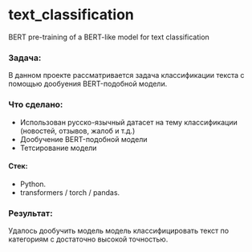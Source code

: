 # text_classification
BERT pre-training of a BERT-like model for text classification  
  
### Задача:
В данном проекте рассматривается задача классификации текста с помощью дообуения BERT-подобной модели. 

### Что сделано:
* Использован русско-язычный датасет на тему классификации (новостей, отзывов, жалоб и т.д.)
* Дообучение BERT-подобной модели
* Тетсирование модели

#### Стек:
* Python.
* transformers / torch / pandas.

### Результат:
Удалось дообучить модель модель классифицировать текст по категориям с достаточно высокой точностью.
